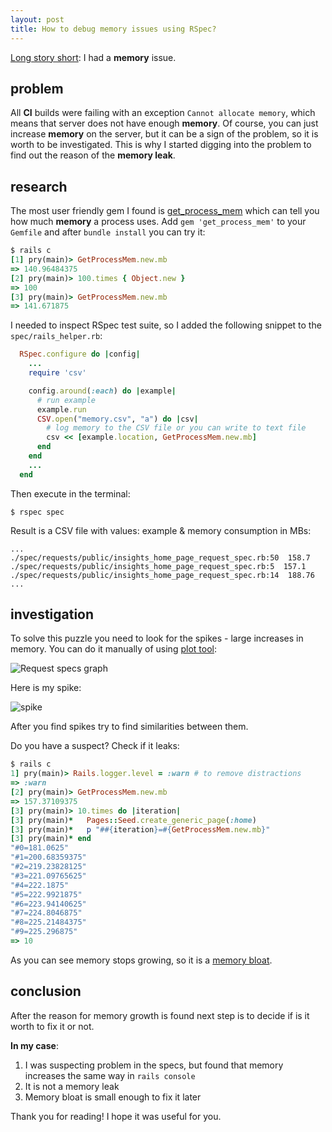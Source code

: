 ```yaml
---
layout: post
title: How to debug memory issues using RSpec?
---
```


[Long story short](https://www.youtube.com/watch?v=Lbz2CZXXLMM): I had a **memory** issue.

## problem

All **CI** builds were failing with an exception `Cannot allocate memory`, which means that server does not have enough **memory**. Of course, you can just increase **memory** on the server, but it can be a sign of the problem, so it is worth to be investigated. This is why I started digging into the problem to find out the reason of the **memory leak**.

## research

The most user friendly gem I found is [get_process_mem](https://github.com/schneems/get_process_mem) which can tell you how much **memory** a process uses. Add `gem 'get_process_mem'` to your `Gemfile` and after `bundle install` you can try it:

```ruby
$ rails c
[1] pry(main)> GetProcessMem.new.mb
=> 140.96484375
[2] pry(main)> 100.times { Object.new }
=> 100
[3] pry(main)> GetProcessMem.new.mb
=> 141.671875
```

I needed to inspect RSpec test suite, so I added the following snippet to the `spec/rails_helper.rb`:

```ruby
  RSpec.configure do |config|
    ...
    require 'csv'

    config.around(:each) do |example|
      # run example
      example.run
      CSV.open("memory.csv", "a") do |csv|
        # log memory to the CSV file or you can write to text file
        csv << [example.location, GetProcessMem.new.mb]
      end
    end
    ...
  end
  ```

Then execute in the terminal:

`$ rspec spec`

Result is a CSV file with values: example & memory consumption in MBs:

```
...
./spec/requests/public/insights_home_page_request_spec.rb:50  158.7
./spec/requests/public/insights_home_page_request_spec.rb:5  157.1
./spec/requests/public/insights_home_page_request_spec.rb:14  188.76
...
```

## investigation

To solve this puzzle you need to look for the spikes - large increases in memory. You can do it manually of using [plot tool](https://plot.ly/~denys.medynskyi/2.embed):

![Request specs graph](http://i.imgur.com/2NmgIuv.png)

Here is my spike:

![spike](http://i.imgur.com/IfEciet.png)

After you find spikes try to find similarities between them.

Do you have a suspect? Check if it leaks:


```ruby
$ rails c
1] pry(main)> Rails.logger.level = :warn # to remove distractions
=> :warn
[2] pry(main)> GetProcessMem.new.mb
=> 157.37109375
[3] pry(main)> 10.times do |iteration|
[3] pry(main)*   Pages::Seed.create_generic_page(:home)
[3] pry(main)*   p "##{iteration}=#{GetProcessMem.new.mb}"
[3] pry(main)* end
"#0=181.0625"
"#1=200.68359375"
"#2=219.23828125"
"#3=221.09765625"
"#4=222.1875"
"#5=222.9921875"
"#6=223.94140625"
"#7=224.8046875"
"#8=225.21484375"
"#9=225.296875"
=> 10
```

As you can see memory stops growing, so it is a [memory bloat](http://book.scoutapp.com/memory-bloat.html).

## conclusion

After the reason for memory growth is found next step is to decide if is it worth to fix it or not.

**In my case**: 
1. I was suspecting problem in the specs, but found that memory increases the same way in `rails console`
2. It is not a memory leak
3. Memory bloat is small enough to fix it later  

Thank you for reading! I hope it was useful for you.
